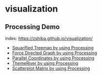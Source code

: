 visualization
=============
Processing Demo
---------------
index:
https://zshiba.github.io/visualization/


* [Squarified Treemap by using Processing](https://zshiba.github.io/visualization/squarified_treemap.html)
* [Force Directed Graph by using Processing](https://zshiba.github.io/visualization/force_directed_graph.html)
* [Parallel Coordinates by using Processing](https://zshiba.github.io/visualization/parallel_coordinates.html)
* [ThemeRiver by using Processing](https://zshiba.github.io/visualization/theme_river.html)
* [Scatterplot Matrix by using Processing](https://zshiba.github.io/visualization/scatterplot_matrix.html)
